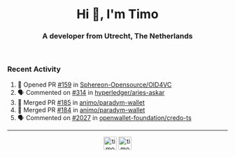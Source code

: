 <h1 align="center">Hi 👋, I'm Timo</h1>
<h3 align="center">A developer from Utrecht, The Netherlands</h3>
<br/>
<!-- https://github.com/rahuldkjain/github-profile-readme-generator --!>

<!--  <p align="left"><img src="https://github-readme-stats.vercel.app/api?username=timoglastra&show_icons=true&count_private=true&" alt="timoglastra" /></p> --!>

<!--
Github language stats
<p align="left"><img src="https://github-readme-stats.vercel.app/api/top-langs/?username=timoglastra&layout=compact" alt="timoglastra" /><p>
-->

<!-- Codestats language stats -->
<!-- <p align="left"><img src="https://codestats-readme.vercel.app/api/top-langs/?username=timoglastra&layout=compact&language_count=12" alt="timoglastra" /><p>    --!>
  
<h3>Recent Activity</h3>

<!--START_SECTION:activity-->
1. 💪 Opened PR [#159](https://github.com/Sphereon-Opensource/OID4VC/pull/159) in [Sphereon-Opensource/OID4VC](https://github.com/Sphereon-Opensource/OID4VC)
2. 🗣 Commented on [#314](https://github.com/hyperledger/aries-askar/issues/314#issuecomment-2404115405) in [hyperledger/aries-askar](https://github.com/hyperledger/aries-askar)
3. 🎉 Merged PR [#185](https://github.com/animo/paradym-wallet/pull/185) in [animo/paradym-wallet](https://github.com/animo/paradym-wallet)
4. 🎉 Merged PR [#184](https://github.com/animo/paradym-wallet/pull/184) in [animo/paradym-wallet](https://github.com/animo/paradym-wallet)
5. 🗣 Commented on [#2027](https://github.com/openwallet-foundation/credo-ts/pull/2027#issuecomment-2401701743) in [openwallet-foundation/credo-ts](https://github.com/openwallet-foundation/credo-ts)
<!--END_SECTION:activity-->

---

<p align="center">
<a href="https://twitter.com/timoglastra" target="blank"><img align="center" src="https://cdn.jsdelivr.net/npm/simple-icons@3.0.1/icons/twitter.svg" alt="timoglastra" height="30" width="30" /></a>
<a href="https://linkedin.com/in/timoglastra" target="blank"><img align="center" src="https://cdn.jsdelivr.net/npm/simple-icons@3.0.1/icons/linkedin.svg" alt="timoglastra" height="30" width="30" /></a>
</p>




